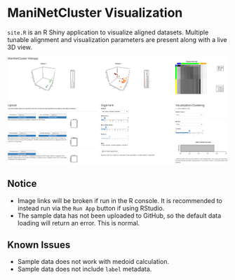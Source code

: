# ManiNetCluster Visualization

`site.R` is an R Shiny application to visualize aligned datasets.  Multiple tunable alignment and visualization parameters are present along with a live 3D view.

![UI example on sample data](./images/ui.png)

## Notice
- Image links will be broken if run in the R console.  It is recommended to instead run via the `Run App` button if using RStudio.
- The sample data has not been uploaded to GitHub, so the default data loading will return an error.  This is normal.

## Known Issues
- Sample data does not work with medoid calculation.
- Sample data does not include `label` metadata.
